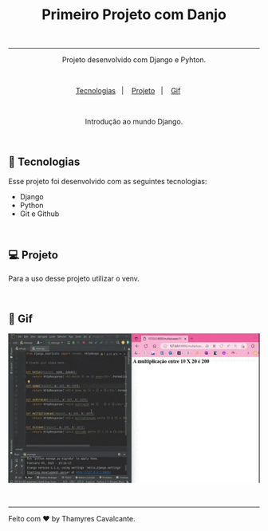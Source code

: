 <h1 align="center"> Primeiro Projeto com Danjo </h1>

<br>

---

<p align="center">
Projeto desenvolvido com Django e Pyhton. 
</p>

<br>

<p align="center">
  <a href="#-tecnologias">Tecnologias</a>&nbsp;&nbsp;&nbsp;|&nbsp;&nbsp;&nbsp; 
  <a href="#-projeto">Projeto</a>&nbsp;&nbsp;&nbsp;|&nbsp;&nbsp;&nbsp; 
  <a href="#-gif">Gif</a>&nbsp;&nbsp;&nbsp;&nbsp;&nbsp;&nbsp; 
</p>

<br>

<p align="center">  
Introdução ao mundo Django. 

</p>

<br>

## 🚀 Tecnologias

Esse projeto foi desenvolvido com as seguintes tecnologias:
- Django
- Python
- Git e Github

<br>

## 💻 Projeto

Para a uso desse projeto utilizar o venv.

<br>

## 📸 Gif
<p>
  <img width="100%" height="300" src="vid/Primeiro_proj_Django.gif"></img>
</p>



<br>

---

Feito com ♥ by Thamyres Cavalcante.
